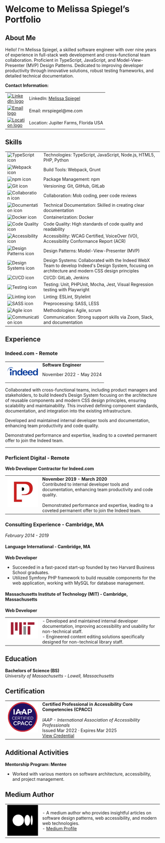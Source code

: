 # Welcome to Melissa Spiegel’s Portfolio

## About Me

Hello! I'm Melissa Spiegel, a skilled software engineer with over nine years of experience in full-stack web development and cross-functional team collaboration. Proficient in TypeScript, JavaScript, and Model-View-Presenter (MVP) Design Patterns. Dedicated to improving developer productivity through innovative solutions, robust testing frameworks, and detailed technical documentation.

**Contact Information:**

<table>
  <tr>
    <td width="50"><a href="https://www.linkedin.com/in/melissaspiegel/"><img src="https://img.icons8.com/?size=100&id=13930&format=png&color=000000" width="40" alt="LinkedIn logo"/></a></td>
    <td>LinkedIn: <a href="https://www.linkedin.com/in/melissaspiegel/">Melissa Spiegel</a></td>
  </tr>
  <tr>
    <td width="50"><a href="mailto:mrspiegel@me.com"><img src="https://img.icons8.com/?size=100&id=FBab3Gs9DnjY&format=png&color=000000" width="40" alt="Email logo"/></a></td>
    <td>Email: mrspiegel@me.com</td>
  </tr>
  <tr>
    <td width="50"><a href="https://www.google.com/maps/place/Jupiter+Farms,+Florida"><img src="https://img.icons8.com/?size=100&id=Kqsi3v5rWFW9&format=png&color=9A9A9A" width="40" alt="Location logo"/></a></td>
    <td>Location: Jupiter Farms, Florida USA</td>
  </tr>
</table>

## Skills

<table>
  <tr>
    <td width="50"><img src="https://img.icons8.com/color/48/000000/typescript.png" alt="TypeScript icon"/></td>
    <td>Technologies: TypeScript, JavaScript, Node.js, HTML5, PHP, Python</td>
  </tr>
  <tr>
    <td width="50"><img src="https://img.icons8.com/?size=100&id=sOWbK4N3cxGh&format=png&color=000000" alt="Webpack icon"/></td>
    <td>Build Tools: Webpack, Grunt</td>
  </tr>
  <tr>
    <td width="50"><img src="https://img.icons8.com/?size=100&id=24895&format=png&color=000000" alt="npm icon"/></td>
    <td>Package Management: npm</td>
  </tr>
  <tr>
    <td width="50"><img src="https://img.icons8.com/?size=100&id=20906&format=png&color=000000" alt="Git icon"/></td>
    <td>Versioning: Git, GitHub, GitLab</td>
  </tr>
  <tr>
    <td width="50"><img src="https://img.icons8.com/?size=100&id=50899&format=png&color=9A9A9A" alt="Collaboration icon"/></td>
    <td>Collaboration: Mob coding, peer code reviews</td>
  </tr>
  <tr>
    <td width="50"><img src="https://img.icons8.com/color/48/000000/document.png" alt="Documentation icon"/></td>
    <td>Technical Documentation: Skilled in creating clear documentation</td>
  </tr>
  <tr>
    <td width="50"><img src="https://img.icons8.com/?size=100&id=cdYUlRaag9G9&format=png&color=000000" alt="Docker icon"/></td>
    <td>Containerization: Docker</td>
  </tr>
  <tr>
    <td width="50"><img src="https://img.icons8.com/?size=100&id=19293&format=png&color=000000" alt="Code Quality icon"/></td>
    <td>Code Quality: High standards of code quality and readability</td>
  </tr>
  <tr>
    <td width="50"><img src="https://img.icons8.com/?size=100&id=63223&format=png&color=000000" alt="Accessibility icon"/></td>
    <td>Accessibility: WCAG Certified, VoiceOver (VO), Accessibility Conformance Report (ACR)</td>
  </tr>
  <tr>
    <td width="50"><img src="https://img.icons8.com/?size=100&id=OI6BowItHaZ4&format=png&color=000000" alt="Design Patterns icon"/></td>
    <td>Design Patterns: Model-View-Presenter (MVP)</td>
  </tr>
  <tr>
    <td width="50"><img src="https://img.icons8.com/?size=100&id=zfHRZ6i1Wg0U&format=png&color=000000" alt="Design Systems icon"/></td>
    <td>Design Systems: Collaborated with the Indeed WebX Team to develop Indeed's Design System, focusing on architecture and modern CSS design principles</td>
  </tr>
  <tr>
    <td width="50"><img src="https://img.icons8.com/?size=100&id=34886&format=png&color=000000" alt="CI/CD icon"/></td>
    <td>CI/CD: GitLab, Jenkins</td>
  </tr>
  <tr>
    <td width="50"><img src="https://img.icons8.com/?size=100&id=37628&format=png&color=000000" alt="Testing icon"/></td>
    <td>Testing: Unit, PHPUnit, Mocha, Jest, Visual Regression testing with Playwright</td>
  </tr>
  <tr>
    <td width="50"><img src="https://img.icons8.com/?size=100&id=RBnCyho7WRn7&format=png&color=000000" alt="Linting icon"/></td>
    <td>Linting: ESLint, Stylelint</td>
  </tr>
  <tr>
    <td width="50"><img src="https://img.icons8.com/color/48/000000/sass.png" alt="SASS icon"/></td>
    <td>Preprocessing: SASS, LESS</td>
  </tr>
  <tr>
    <td width="50"><img src="https://img.icons8.com/?size=100&id=oROcPah5ues6&format=png&color=000000" alt="Agile icon"/></td>
    <td>Methodologies: Agile, scrum</td>
  </tr>
  <tr>
    <td width="50"><img src="https://img.icons8.com/?size=100&id=19978&format=png&color=000000" alt="Communication icon"/></td>
    <td>Communication: Strong support skills via Zoom, Slack, and documentation</td>
  </tr>
</table>

## Experience

### Indeed.com - Remote

<table>
<tr>
 <td width="100"><img src="./images/melissa_spiegel_Indeed_logo.png" alt="Indeed logo"/></td>
 <td> <strong>Software Engineer</strong> 

November 2022 - May 2024</td>
</tr>
</table>

Collaborated with cross-functional teams, including product managers and stakeholders, to build Indeed’s Design System focusing on the architecture of reusable components and modern CSS design principles, ensuring scalability and maintainability. This involved defining component standards, documentation, and integration into the existing infrastructure.

Developed and maintained internal developer tools and documentation, enhancing team productivity and code quality.

Demonstrated performance and expertise, leading to a coveted permanent offer to join the Indeed team.

---

### Perficient Digital - Remote
**Web Developer Contractor for Indeed.com** 

<table>
  <tr>
    <td valign="top" width="100"><img src="./images/melissa_spiegel_perficient.jpeg"  alt="Perficient logo"/></td>
    <td>
      <strong>November 2019 - March 2020</strong><br>
       Contributed to internal developer tools and documentation, enhancing team productivity and code quality.<br><br>
      Demonstrated performance and expertise, leading to a coveted permanent offer to join the Indeed team.
    </td>
  </tr>
</table>

### Consulting Experience - Cambridge, MA
*February 2014 - 2019*

#### Language International - Cambridge, MA
**Web Developer**

- Succeeded in a fast-paced start-up founded by two Harvard Business School graduates.
- Utilized Symfony PHP framework to build reusable components for the web application, working with MySQL for database management.

#### Massachusetts Institute of Technology (MIT) - Cambridge, Massachusetts
**Web Developer**

<table>
  <tr>
    <td valign="top" width="100"><img src="./images/melissa_spiegel_MIT.png" alt="MIT logo"/></td>
    <td>
      - Developed and maintained internal developer documentation, improving accessibility and usability for non-technical staff.<br>
      - Engineered content editing solutions specifically designed for non-technical library staff.
    </td>
  </tr>
</table>

## Education

**Bachelors of Science (BS)**  
*University of Massachusetts - Lowell, Massachusetts*

## Certification

<table>
  <tr>
    <td valign="top" width="100"><img src="./images/melissa_spiegel_wcag_certified.png"  alt="IAAP logo" /></td>
    <td>
      <strong>Certified Professional in Accessibility Core Competencies (CPACC)</strong><br><br>
      <em>IAAP - International Association of Accessibility Professionals</em><br>
      Issued Mar 2022 · Expires Mar 2025<br>
      <a href="https://www.credly.com/badges/460a39e0-ae3a-46eb-8e42-c5ab42ed919f">View Credential</a>
    </td>
  </tr>
</table>

## Additional Activities

**Mentorship Program: Mentee**

- Worked with various mentors on software architecture, accessibility, and project management.

## Medium Author

<table>
  <tr>
    <td valign="top" width="100"><img src="./images/melissa_spiegel_medium_author.png" width="100" alt="medium logo" /></td>
    <td>
      - A medium author who provides insightful articles on software design patterns, web accessibility, and modern web technologies.<br>
      - <a href="https://medium.com/@melissaspiegel">Medium Profile</a>
    </td>
  </tr>
</table>